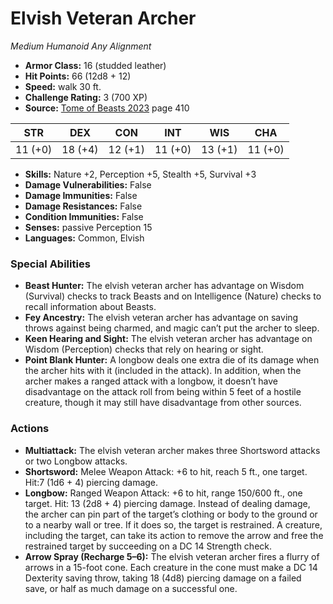# Elvish Veteran Archer

*Medium* *Humanoid* *Any Alignment*

- **Armor Class:** 16 (studded leather)
- **Hit Points:** 66 (12d8 + 12)
- **Speed:** walk 30 ft.
- **Challenge Rating:** 3 (700 XP)
- **Source:** [Tome of Beasts 2023](https://koboldpress.com/kpstore/product/tome-of-beasts-1-2023-edition/) page 410

| STR | DEX | CON | INT | WIS | CHA |
| --- | --- | --- | --- | --- | --- |
| 11 (+0) | 18 (+4) | 12 (+1) | 11 (+0) | 13 (+1) | 11 (+0) |

- **Skills:** Nature +2, Perception +5, Stealth +5, Survival +3
- **Damage Vulnerabilities:** False
- **Damage Immunities:** False
- **Damage Resistances:** False
- **Condition Immunities:** False
- **Senses:** passive Perception 15
- **Languages:** Common, Elvish

### Special Abilities

- **Beast Hunter:** The elvish veteran archer has advantage on Wisdom (Survival) checks to track Beasts and on Intelligence (Nature) checks to recall information about Beasts.
- **Fey Ancestry:** The elvish veteran archer has advantage on saving throws against being charmed, and magic can’t put the archer to sleep.
- **Keen Hearing and Sight:** The elvish veteran archer has advantage on Wisdom (Perception) checks that rely on hearing or sight.
- **Point Blank Hunter:** A longbow deals one extra die of its damage when the archer hits with it (included in the attack). In addition, when the archer makes a ranged attack with a longbow, it doesn’t have disadvantage on the attack roll from being within 5 feet of a hostile creature, though it may still have disadvantage from other sources.

### Actions

- **Multiattack:** The elvish veteran archer makes three Shortsword attacks or two Longbow attacks.
- **Shortsword:** Melee Weapon Attack: +6 to hit, reach 5 ft., one target. Hit:7 (1d6 + 4) piercing damage.
- **Longbow:** Ranged Weapon Attack: +6 to hit, range 150/600 ft., one target. Hit: 13 (2d8 + 4) piercing damage. Instead of dealing damage, the archer can pin part of the target’s clothing or body to the ground or to a nearby wall or tree. If it does so, the target is restrained. A creature, including the target, can take its action to remove the arrow and free the restrained target by succeeding on a DC 14 Strength check.
- **Arrow Spray (Recharge 5–6):** The elvish veteran archer fires a flurry of arrows in a 15-foot cone. Each creature in the cone must make a DC 14 Dexterity saving throw, taking 18 (4d8) piercing damage on a failed save, or half as much damage on a successful one.
